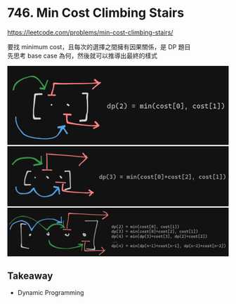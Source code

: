 # 746. Min Cost Climbing Stairs

<https://leetcode.com/problems/min-cost-climbing-stairs/>

要找 minimum cost，且每次的選擇之間擁有因果關係，是 DP 題目  
先思考 base case 為何，然後就可以推導出最終的樣式

![dp2](dp2.png)
![dp3](dp3.png)
![dpn](dpn.png)

## Takeaway

- Dynamic Programming
